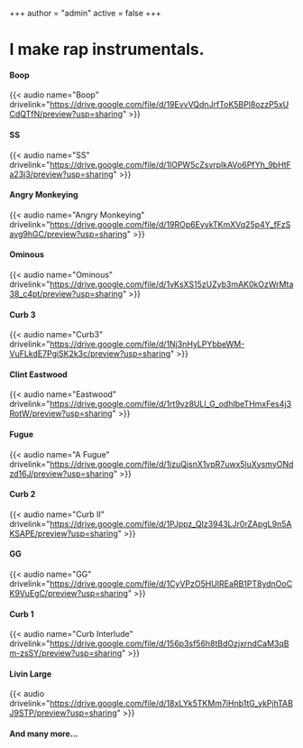 +++
author = "admin"
active = false
+++

# I make rap instrumentals.

#### Boop 

{{< audio name="Boop" drivelink="https://drive.google.com/file/d/19EvvVQdnJrfToK5BPl8ozzP5xUCdQTfN/preview?usp=sharing" >}}

#### SS 

{{< audio name="SS" drivelink="https://drive.google.com/file/d/1lOPW5cZsvrplkAVo6PfYh_9bHtFa23j3/preview?usp=sharing" >}}

#### Angry Monkeying

{{< audio name="Angry Monkeying" drivelink="https://drive.google.com/file/d/19ROp6EyvkTKmXVq25p4Y_fFzSavg9hGC/preview?usp=sharing" >}}

#### Ominous

{{< audio name="Ominous" drivelink="https://drive.google.com/file/d/1vKsXS15zUZyb3mAK0kOzWrMta38_c4pt/preview?usp=sharing" >}}

#### Curb 3

{{< audio name="Curb3" drivelink="https://drive.google.com/file/d/1Nj3nHyLPYbbeWM-VuFLkdE7PgiSK2k3c/preview?usp=sharing" >}}


#### Clint Eastwood

{{< audio name="Eastwood" drivelink="https://drive.google.com/file/d/1rt9vz8ULl_G_odhIbeTHmxFes4j3RotW/preview?usp=sharing" >}}

#### Fugue

{{< audio name="A Fugue" drivelink="https://drive.google.com/file/d/1izuQjsnX1vpR7uwx5luXysmyONdzd16J/preview?usp=sharing" >}}

#### Curb 2

{{< audio name="Curb II" drivelink="https://drive.google.com/file/d/1PJppz_QIz3943LJr0rZApgL9n5AKSAPE/preview?usp=sharing" >}}


#### GG

{{< audio name="GG" drivelink="https://drive.google.com/file/d/1CyVPzO5HUIREaRB1PT8ydnOoCK9VuEgC/preview?usp=sharing" >}}

#### Curb 1

{{< audio name="Curb Interlude" drivelink="https://drive.google.com/file/d/156p3sf56h8tBdOzjxrndCaM3qBm-zsSY/preview?usp=sharing" >}}

#### Livin Large

{{< audio drivelink="https://drive.google.com/file/d/18xLYk5TKMm7iHnb1tG_ykPjhTABJ9STP/preview?usp=sharing" >}}

#### And many more...
